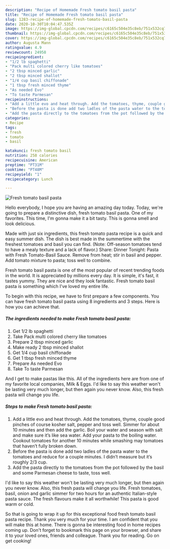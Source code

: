 ```yaml
---
description: "Recipe of Homemade Fresh tomato basil pasta"
title: "Recipe of Homemade Fresh tomato basil pasta"
slug: 1283-recipe-of-homemade-fresh-tomato-basil-pasta
date: 2020-10-30T10:04:47.535Z
image: https://img-global.cpcdn.com/recipes/c6165c504e35c8eb/751x532cq70/fresh-tomato-basil-pasta-recipe-main-photo.jpg
thumbnail: https://img-global.cpcdn.com/recipes/c6165c504e35c8eb/751x532cq70/fresh-tomato-basil-pasta-recipe-main-photo.jpg
cover: https://img-global.cpcdn.com/recipes/c6165c504e35c8eb/751x532cq70/fresh-tomato-basil-pasta-recipe-main-photo.jpg
author: Augusta Mann
ratingvalue: 4.9
reviewcount: 24958
recipeingredient:
- "1/2 lb spaghetti"
- "Pack multi colored cherry like tomatoes"
- "2 tbsp minced garlic"
- "2 tbsp minced shallot"
- "1/4 cup basil chiffonade"
- "1 tbsp fresh minced thyme"
- "As needed Evo"
- "To taste Parmesan"
recipeinstructions:
- "Add a little evo and heat through. Add the tomatoes, thyme, couple good pinches of course kosher salt, pepper and toss well. Simmer for about 10 minutes and then add the garlic. Boil your water and season with salt and make sure it’s like sea water. Add your pasta to the boiling water. Cookout tomatoes for another 10 minutes while smashing may tomatoes that haven’t fully broken down."
- "Before the pasta is done add two ladles of the pasta water to the tomatoes and reduce for a couple minutes. I didn’t measure but it’s roughly 2/3 cup."
- "Add the pasta directly to the tomatoes from the pot followed by the basil and some Parmesan cheese to taste, toss well."
categories:
- Recipe
tags:
- fresh
- tomato
- basil

katakunci: fresh tomato basil 
nutrition: 258 calories
recipecuisine: American
preptime: "PT31M"
cooktime: "PT48M"
recipeyield: "1"
recipecategory: Lunch

---
```



![Fresh tomato basil pasta](https://img-global.cpcdn.com/recipes/c6165c504e35c8eb/751x532cq70/fresh-tomato-basil-pasta-recipe-main-photo.jpg)

Hello everybody, I hope you are having an amazing day today. Today, we're going to prepare a distinctive dish, fresh tomato basil pasta. One of my favorites. This time, I'm gonna make it a bit tasty. This is gonna smell and look delicious.

Made with just six ingredients, this fresh tomato pasta recipe is a quick and easy summer dish. The dish is best made in the summertime with the freshest tomatoes and basil you can find. (Note: Off-season tomatoes tend to have a mealy texture and a lack of flavor.) Share: Dinner Tonight: Pasta with Fresh Tomato-Basil Sauce. Remove from heat; stir in basil and pepper. Add tomato mixture to pasta; toss well to combine.

Fresh tomato basil pasta is one of the most popular of recent trending foods in the world. It is appreciated by millions every day. It is simple, it's fast, it tastes yummy. They are nice and they look fantastic. Fresh tomato basil pasta is something which I've loved my entire life.


To begin with this recipe, we have to first prepare a few components. You can have fresh tomato basil pasta using 8 ingredients and 3 steps. Here is how you can achieve that.

<!--inarticleads1-->

##### The ingredients needed to make Fresh tomato basil pasta:

1. Get 1/2 lb spaghetti
1. Take Pack multi colored cherry like tomatoes
1. Prepare 2 tbsp minced garlic
1. Make ready 2 tbsp minced shallot
1. Get 1/4 cup basil chiffonade
1. Get 1 tbsp fresh minced thyme
1. Prepare As needed Evo
1. Take To taste Parmesan


And I get to make pastas like this. All of the ingredients here are from one of my favorite local companies, Milk &amp; Eggs. I&#39;d like to say this weather won&#39;t be lasting very much longer, but then again you never know. Also, this fresh pasta will change you life. 

<!--inarticleads2-->

##### Steps to make Fresh tomato basil pasta:

1. Add a little evo and heat through. Add the tomatoes, thyme, couple good pinches of course kosher salt, pepper and toss well. Simmer for about 10 minutes and then add the garlic. Boil your water and season with salt and make sure it’s like sea water. Add your pasta to the boiling water. Cookout tomatoes for another 10 minutes while smashing may tomatoes that haven’t fully broken down.
1. Before the pasta is done add two ladles of the pasta water to the tomatoes and reduce for a couple minutes. I didn’t measure but it’s roughly 2/3 cup.
1. Add the pasta directly to the tomatoes from the pot followed by the basil and some Parmesan cheese to taste, toss well.


I&#39;d like to say this weather won&#39;t be lasting very much longer, but then again you never know. Also, this fresh pasta will change you life. Fresh tomatoes, basil, onion and garlic simmer for two hours for an authentic Italian-style pasta sauce. The fresh flavours make it all worthwhile! This pasta is good warm or cold. 

So that is going to wrap it up for this exceptional food fresh tomato basil pasta recipe. Thank you very much for your time. I am confident that you will make this at home. There is gonna be interesting food in home recipes coming up. Don't forget to bookmark this page on your browser, and share it to your loved ones, friends and colleague. Thank you for reading. Go on get cooking!
